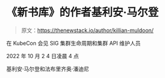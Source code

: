 # 《新书库》的作者基利安·马尔登

> 原文：<https://thenewstack.io/author/killian-muldoon/>

在 KubeCon 会见 SIG 集群生命周期和集群 API 维护人员

2022 年 10 月 2 4 日凌晨 4 点

基利安·马尔登和法布里齐奥·潘迪尼